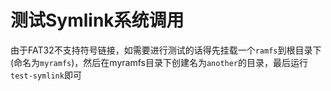 # 测试Symlink系统调用

由于FAT32不支持符号链接，如需要进行测试的话得先挂载一个`ramfs`到根目录下(命名为`myramfs`)，然后在myramfs目录下创建名为`another`的目录，最后运行`test-symlink`即可